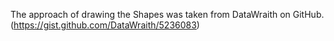 The approach of drawing the Shapes was taken from DataWraith on GitHub.(https://gist.github.com/DataWraith/5236083)
